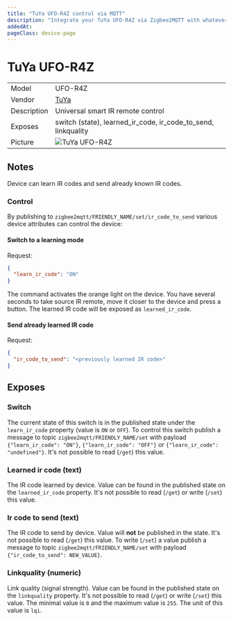 ```yaml
---
title: "TuYa UFO-R4Z control via MQTT"
description: "Integrate your TuYa UFO-R4Z via Zigbee2MQTT with whatever smart home infrastructure you are using without the vendor's bridge or gateway."
addedAt:
pageClass: device-page
---
```


<!-- !!!! -->
<!-- ATTENTION: This file is auto-generated through docgen! -->
<!-- You can only edit the "Notes"-Section between the two comment lines "Notes BEGIN" and "Notes END". -->
<!-- Do not use h1 or h2 heading within "## Notes"-Section. -->
<!-- !!!! -->

# TuYa UFO-R4Z

|             |                                                                        |
| ----------- | ---------------------------------------------------------------------- |
| Model       | UFO-R4Z                                                                |
| Vendor      | [TuYa](/supported-devices/#v=TuYa)                                     |
| Description | Universal smart IR remote control                                      |
| Exposes     | switch (state), learned_ir_code, ir_code_to_send, linkquality          |
| Picture     | ![TuYa UFO-R4Z](https://www.zigbee2mqtt.io/images/devices/UFO-R4Z.png) |

<!-- Notes BEGIN: You can edit here. Add "## Notes" headline if not already present. -->

## Notes

Device can learn IR codes and send already known IR codes.

### Control

By publishing to `zigbee2mqtt/FRIENDLY_NAME/set/ir_code_to_send` various device attributes can control the device:

#### Switch to a learning mode

Request:

```json
{
  "learn_ir_code": "ON"
}
```

The command activates the orange light on the device. You have several seconds to take source IR remote, move it closer to the device and press a button. The learned IR code will be exposed as `learned_ir_code`.

#### Send already learned IR code

Request:

```json
{
  "ir_code_to_send": "<previously learned IR code>"
}
```

<!-- Notes END: Do not edit below this line -->

## Exposes

### Switch

The current state of this switch is in the published state under the `learn_ir_code` property (value is `ON` or `OFF`).
To control this switch publish a message to topic `zigbee2mqtt/FRIENDLY_NAME/set` with payload `{"learn_ir_code": "ON"}`, `{"learn_ir_code": "OFF"}` or `{"learn_ir_code": "undefined"}`.
It's not possible to read (`/get`) this value.

### Learned ir code (text)

The IR code learned by device.
Value can be found in the published state on the `learned_ir_code` property.
It's not possible to read (`/get`) or write (`/set`) this value.

### Ir code to send (text)

The IR code to send by device.
Value will **not** be published in the state.
It's not possible to read (`/get`) this value.
To write (`/set`) a value publish a message to topic `zigbee2mqtt/FRIENDLY_NAME/set` with payload `{"ir_code_to_send": NEW_VALUE}`.

### Linkquality (numeric)

Link quality (signal strength).
Value can be found in the published state on the `linkquality` property.
It's not possible to read (`/get`) or write (`/set`) this value.
The minimal value is `0` and the maximum value is `255`.
The unit of this value is `lqi`.
